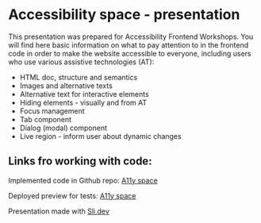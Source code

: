 # Accessibility space - presentation

This presentation was prepared for Accessibility Frontend Workshops. You will find here basic information on what to pay attention to in the frontend code in order to make the website accessible to everyone, including users who use various assistive technologies (AT):

* HTML doc, structure and semantics
* Images and alternative texts
* Alternative text for interactive elements
* Hiding elements - visually and from AT
* Focus management
* Tab component
* Dialog (modal) component
* Live region - inform user about dynamic changes


## Links fro working with code:

Implemented code in Github repo: [A11y space](https://github.com/SnowdogApps/a11y-space)

Deployed preview for tests: [A11y space](https://a11y-space.vercel.app/)

Presentation made with [Sli.dev](https://sli.dev/)


